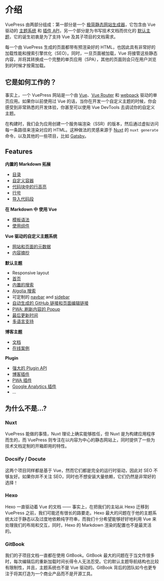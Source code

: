 # 介绍

VuePress 由两部分组成：第一部分是一个 [极简静态网站生成器](https://github.com/vuejs/vuepress/tree/master/packages/%40vuepress/core)，它包含由 Vue 驱动的 [主题系统](../theme/README.md) 和 [插件 API](../plugin/README.md)，另一个部分是为书写技术文档而优化的 [默认主题](../theme/default-theme-config.md)，它的诞生初衷是为了支持 Vue 及其子项目的文档需求。

每一个由 VuePress 生成的页面都带有预渲染好的 HTML，也因此具有非常好的加载性能和搜索引擎优化（SEO）。同时，一旦页面被加载，Vue 将接管这些静态内容，并将其转换成一个完整的单页应用（SPA），其他的页面则会只在用户浏览到的时候才按需加载。

## 它是如何工作的？

事实上，一个 VuePress 网站是一个由 [Vue](http://vuejs.org/)、[Vue Router](https://github.com/vuejs/vue-router) 和 [webpack](http://webpack.js.org/) 驱动的单页应用。如果你以前使用过 Vue 的话，当你在开发一个自定义主题的时候，你会感受到非常熟悉的开发体验，你甚至可以使用 Vue DevTools 去调试你的自定义主题。

在构建时，我们会为应用创建一个服务端渲染（SSR）的版本，然后通过虚拟访问每一条路径来渲染对应的 HTML。这种做法的灵感来源于 [Nuxt](https://nuxtjs.org/) 的 `nuxt generate` 命令，以及其他的一些项目，比如 [Gatsby](https://www.gatsbyjs.org/)。

## Features

**内置的 Markdown 拓展**

- [目录](../guide/markdown.md#目录)
- [自定义容器](../guide/markdown.md#自定义容器)
- [代码块中的行高亮](../guide/markdown.md#代码块中的行高亮)
- [行号](../guide/markdown.md#行号)
- [导入代码段](../guide/markdown.md#导入代码段)

**在 Markdown 中 使用 Vue**

- [模板语法](../guide/using-vue.md#模板语法)
- [使用组件](../guide/using-vue.md#使用组件)

**Vue 驱动的自定义主题系统**

- [网站和页面的元数据](../theme/writing-a-theme.md#网站和页面的元数据)
- [内容摘抄](../theme/writing-a-theme.md#内容摘抄)

**默认主题**

- Responsive layout
- [首页](../theme/default-theme-config.md#首页)
- [内置的搜索](../theme/default-theme-config.md#内置搜索)
- [Algolia 搜索](../theme/default-theme-config.md#algolia-搜索)
- 可定制的 [navbar](../theme/default-theme-config.md#navbar) and [sidebar](../theme/default-theme-config.md#sidebar)
- [自动生成的 GitHub 链接和页面编辑链接](../theme/default-theme-config.md#Git-仓库和编辑链接)
- [PWA: 刷新内容的 Popup](../theme/default-theme-config.md#popup-ui-to-refresh-contents)
- [最后更新时间](../theme/default-theme-config.md#最后更新时间)
- [多语言支持](../guide/i18n.md)

**博客主题**

- [文档](https://vuepress-theme-blog.ulivz.com/)
- [在线案例](https://ulivz.com/)

**Plugin**

- [强大的 Plugin API](../plugin/README.md)
- [博客插件](https://vuepress-plugin-blog.ulivz.com/)
- [PWA 插件](../plugin/official/plugin-pwa.md)
- [Google Analytics 插件](../plugin/official/plugin-google-analytics.md)
- ...

## 为什么不是...?

### Nuxt

VuePress 能做的事情，Nuxt 理论上确实能够胜任，但 Nuxt 是为构建应用程序而生的，而 VuePress 则专注在以内容为中心的静态网站上，同时提供了一些为技术文档定制的开箱即用的特性。

### Docsify / Docute

这两个项目同样都是基于 Vue，然而它们都是完全的运行时驱动，因此对 SEO 不够友好。如果你并不关注 SEO，同时也不想安装大量依赖，它们仍然是非常好的选择！

### Hexo

Hexo 一直驱动着 Vue 的文档 —— 事实上，在把我们的主站从 Hexo 迁移到 VuePress 之前，我们可能还有很长的路要走。Hexo 最大的问题在于他的主题系统太过于静态以及过度地依赖纯字符串，而我们十分希望能够好好地利用 Vue 来处理我们的布局和交互，同时，Hexo 的 Markdown 渲染的配置也不是最灵活的。

### GitBook

我们的子项目文档一直都在使用 GitBook。GitBook 最大的问题在于当文件很多时，每次编辑后的重新加载时间长得令人无法忍受。它的默认主题导航结构也比较有限制性，并且，主题系统也不是 Vue 驱动的。GitBook 背后的团队如今也更专注于将其打造为一个商业产品而不是开源工具。
